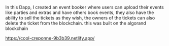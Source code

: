 In this Dapp, I created an event booker where users can upload their events like parties and extras and have others book events, they also have the ability to sell the tickets as they wish, the owners of the tickets can also delete the ticket from the blockchain. this was built on the algorand blockchain

https://cool-creponne-9b3b39.netlify.app/